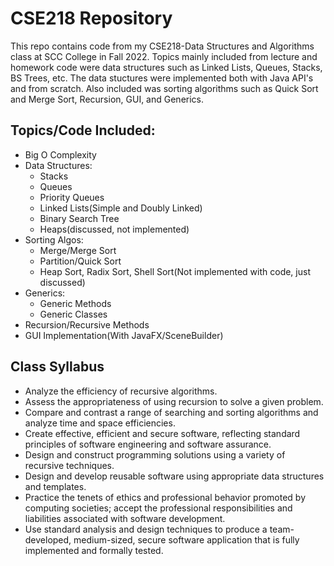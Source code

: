 
# CSE218 Repository

This repo contains code from my CSE218-Data Structures and Algorithms class at SCC College in Fall 2022. Topics mainly included from lecture and homework code were data structures such as Linked Lists, Queues, Stacks, BS Trees, etc. The data stuctures were implemented both with Java API's and from scratch. Also included was sorting algorithms such as Quick Sort and Merge Sort, Recursion, GUI, and Generics.


## Topics/Code Included:

* Big O Complexity
* Data Structures:
    * Stacks
    * Queues
    * Priority Queues
    * Linked Lists(Simple and Doubly Linked)
    * Binary Search Tree
    * Heaps(discussed, not implemented)
* Sorting Algos:
    * Merge/Merge Sort
    * Partition/Quick Sort
    * Heap Sort, Radix Sort, Shell Sort(Not implemented with code, just discussed)
* Generics:
    * Generic Methods
    * Generic Classes
 * Recursion/Recursive Methods
 * GUI Implementation(With JavaFX/SceneBuilder)






## Class Syllabus
* Analyze the efficiency of recursive algorithms.
* Assess the appropriateness of using recursion to solve a given problem.
* Compare and contrast a range of searching and sorting algorithms and analyze time and space efficiencies.
* Create effective, efficient and secure software, reflecting standard principles of software engineering and software assurance.
* Design and construct programming solutions using a variety of recursive techniques.
* Design and develop reusable software using appropriate data structures and templates.
* Practice the tenets of ethics and professional behavior promoted by computing societies; accept the professional responsibilities and liabilities associated with software development.
* Use standard analysis and design techniques to produce a team-developed, medium-sized, secure software application that is fully implemented and formally tested.